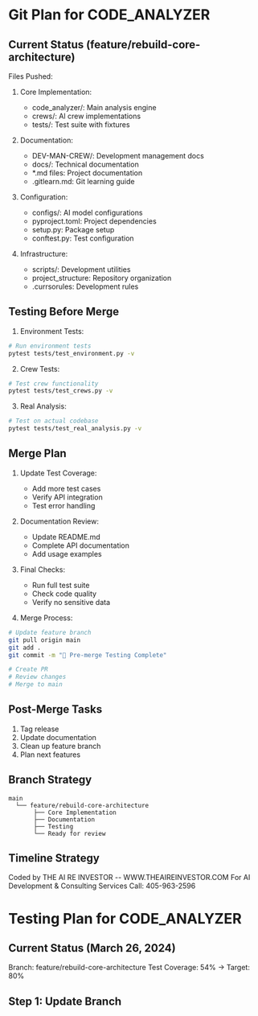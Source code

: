 # Git Plan for CODE_ANALYZER

## Current Status (feature/rebuild-core-architecture)
Files Pushed:
1. Core Implementation:
   - code_analyzer/: Main analysis engine
   - crews/: AI crew implementations
   - tests/: Test suite with fixtures

2. Documentation:
   - DEV-MAN-CREW/: Development management docs
   - docs/: Technical documentation
   - *.md files: Project documentation
   - .gitlearn.md: Git learning guide

3. Configuration:
   - configs/: AI model configurations
   - pyproject.toml: Project dependencies
   - setup.py: Package setup
   - conftest.py: Test configuration

4. Infrastructure:
   - scripts/: Development utilities
   - project_structure: Repository organization
   - .currsorules: Development rules

## Testing Before Merge
1. Environment Tests:
```bash
# Run environment tests
pytest tests/test_environment.py -v
```

2. Crew Tests:
```bash
# Test crew functionality
pytest tests/test_crews.py -v
```

3. Real Analysis:
```bash
# Test on actual codebase
pytest tests/test_real_analysis.py -v
```

## Merge Plan
1. Update Test Coverage:
   - Add more test cases
   - Verify API integration
   - Test error handling

2. Documentation Review:
   - Update README.md
   - Complete API documentation
   - Add usage examples

3. Final Checks:
   - Run full test suite
   - Check code quality
   - Verify no sensitive data

4. Merge Process:
```bash
# Update feature branch
git pull origin main
git add .
git commit -m "🧪 Pre-merge Testing Complete"

# Create PR
# Review changes
# Merge to main
```

## Post-Merge Tasks
1. Tag release
2. Update documentation
3. Clean up feature branch
4. Plan next features

## Branch Strategy
```
main
  └── feature/rebuild-core-architecture
       ├── Core Implementation
       ├── Documentation
       ├── Testing
       └── Ready for review
```

## Timeline Strategy

Coded by THE AI RE INVESTOR -- WWW.THEAIREINVESTOR.COM
For AI Development & Consulting Services
Call: 405-963-2596 

# Testing Plan for CODE_ANALYZER

## Current Status (March 26, 2024)
Branch: feature/rebuild-core-architecture
Test Coverage: 54% → Target: 80%

## Step 1: Update Branch